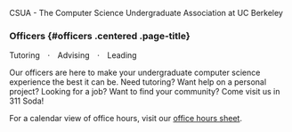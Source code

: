 CSUA - The Computer Science Undergraduate Association at UC Berkeley

### Officers {#officers .centered .page-title}

Tutoring · Advising · Leading

Our officers are here to make your undergraduate computer science
experience the best it can be. Need tutoring? Want help on a personal
project? Looking for a job? Want to find your community? Come visit us
in 311 Soda!

For a calendar view of office hours, visit our [office hours sheet](https://docs.google.com/spreadsheets/d/15kuC4Q6HmhRSt5BTQCzKbWR4dM_M9FJaazRNqBZnq1k).


